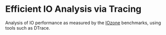 # Efficient IO Analysis via Tracing
Analysis of IO performance as measured by the [IOzone](http://iozone.org) benchmarks, using tools such as DTrace.
